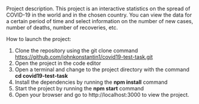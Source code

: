 Project description.
This project is an interactive statistics on the spread of COVID-19 in the world and in the chosen country. You can view the data for a certain period of time and select information on the number of new cases, number of deaths, number of recoveries, etc.

How to launch the project:

1. Clone the repository using the git clone command https://github.com/johnkonstantin1/covid19-test-task.git
2. Open the project in the code editor
3. Open a terminal and change to the project directory with the command **cd covid19-test-task**
4. Install the dependencies by running the **npm install** command 
5. Start the project by running the **npm start** command
6. Open your browser and go to http://localhost:3000 to view the project.
